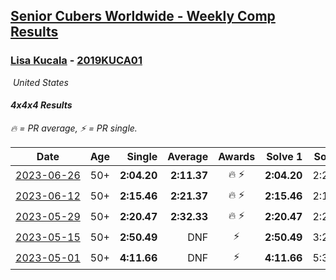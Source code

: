 <style>table {white-space: nowrap;}</style>
<link rel="stylesheet" type="text/css" href="/scw-comp/css/flags.css" />

## [Senior Cubers Worldwide - Weekly Comp Results](/scw-comp/results/)
### [Lisa Kucala](README.md) - [2019KUCA01](https://www.worldcubeassociation.org/persons/2019KUCA01?event=444)

<i class="flag flag-US" />&nbsp;United States

#### 4x4x4 Results

<span style="white-space: nowrap;">🔥 = PR average</span>, <span style="white-space: nowrap;">⚡ = PR single</span>.

| Date | Age | Single | Average | Awards | Solve 1 | Solve 2 | Solve 3 | Solve 4 | Solve 5 | Video |
| :--: | :--: | --: | --: | :--: | --: | --: | --: | --: | --: | :-- |
| [2023-06-26](../../results/2023-06-26/444.md) | 50+ | **2:04.20** | **2:11.37** | 🔥 ⚡ | **2:04.20** | 2:24.07 | 2:05.83 | DNS | DNS | [Desktop](https://www.facebook.com/events/1935666300144840/permalink/1942232592821544) / [Mobile](https://m.facebook.com/events/1935666300144840?view=permalink&id=1942232592821544) |
| [2023-06-12](../../results/2023-06-12/444.md) | 50+ | **2:15.46** | **2:21.37** | 🔥 ⚡ | **2:15.46** | 2:18.34 | 2:30.31 | DNS | DNS | [Desktop](https://www.facebook.com/events/575948201291091/permalink/581007904118454) / [Mobile](https://m.facebook.com/events/575948201291091?view=permalink&id=581007904118454) |
| [2023-05-29](../../results/2023-05-29/444.md) | 50+ | **2:20.47** | **2:32.33** | 🔥 ⚡ | **2:20.47** | 2:23.36 | 2:53.17 | DNS | DNS | [Desktop](https://www.facebook.com/events/769039921377061/permalink/774605720820481) / [Mobile](https://m.facebook.com/events/769039921377061?view=permalink&id=774605720820481) |
| [2023-05-15](../../results/2023-05-15/444.md) | 50+ | **2:50.49** | DNF | ⚡ | **2:50.49** | 3:24.36 | DNS | DNS | DNS | [Desktop](https://www.facebook.com/events/201773726045437/permalink/208493418706801) / [Mobile](https://m.facebook.com/events/201773726045437?view=permalink&id=208493418706801) |
| [2023-05-01](../../results/2023-05-01/444.md) | 50+ | **4:11.66** | DNF | ⚡ | **4:11.66** | 5:37.82 | DNS | DNS | DNS | [Desktop](https://www.facebook.com/events/1554845911676556/permalink/1560851531075994) / [Mobile](https://m.facebook.com/events/1554845911676556?view=permalink&id=1560851531075994) |


<!-- Global site tag (gtag.js) - Google Analytics -->
<script async src="https://www.googletagmanager.com/gtag/js?id=UA-86348435-3"></script>
<script>window.dataLayer = window.dataLayer || []; function gtag() {dataLayer.push(arguments);} gtag('js', new Date()); gtag('config', 'UA-86348435-3');</script>
